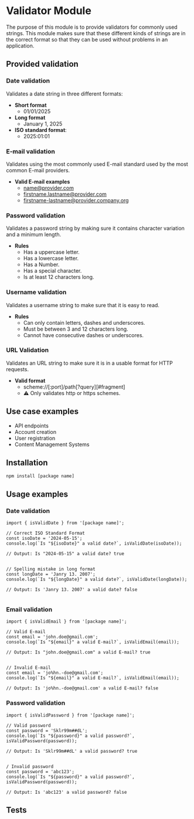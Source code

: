 # Validator Module

The purpose of this module is to provide validators for commonly used strings. This module makes sure that these different kinds of strings are in the correct format so that they can be used without problems in an application. 


## Provided validation

### Date validation
Validates a date string in three different formats:  
* **Short format**
  * 01/01/2025
* **Long format**
  * January 1, 2025
* **ISO standard format**: 
  * 2025:01:01

### E-mail validation
Validates using the most commonly used E-mail standard used by the most common E-mail providers.

* **Valid E-mail examples**
  * name@provider.com
  * firstname.lastname@provider.com
  * firstname-lastname@provider.company.org





### Password validation
  Validates a password string by making sure it contains character variation and a minimum length.

  * **Rules**
    * Has a uppercase letter.
    * Has a lowercase letter.
    * Has a Number.
    * Has a special character.
    * Is at least 12 characters long.


### Username validation
Validates a username string to make sure that it is easy to read.

* **Rules**
  * Can only contain letters, dashes and underscores.
  * Must be between 3 and 12 characters long.
  * Cannot have consecutive dashes or underscores.

### URL Validation
Validates an URL string to make sure it is in a usable format for HTTP requests.

* **Valid format**
  * scheme://[:port]/path[?query][#fragment]
  * **⚠** Only validates http or https schemes.

## Use case examples
* API endpoints
* Account creation
* User registration
* Content Management Systems




## Installation

`npm install [package name]`

## Usage examples

### Date validation
```
import { isValidDate } from '[package name]';

// Correct ISO Standard Format
const isoDate = '2024-05-15';
console.log(`Is "${isoDate}" a valid date?`, isValidDate(isoDate));

// Output: Is "2024-05-15" a valid date? true


// Spelling mistake in long format
const longDate = 'Janry 13. 2007';
console.log(`Is "${longDate}" a valid date?`, isValidDate(longDate));

// Output: Is 'Janry 13. 2007' a valid date? false


```

### Email validation
```
import { isValidEmail } from '[package name]';

// Valid E-mail
const email = 'john.doe@gmail.com';
console.log(`Is "${email}" a valid E-mail?`, isValidEmail(email));

// Output: Is "john.doe@gmail.com" a valid E-mail? true


// Invalid E-mail
const email = 'jo%hn.-doe@gmail.com';
console.log(`Is "${email}" a valid E-mail?`, isValidEmail(email));

// Output: Is 'jo%hn.-doe@gmail.com' a valid E-mail? false
```

### Password validation
```
import { isValidPassword } from '[package name]';

// Valid password
const password = 'Sklr99m##dL';
console.log(`Is "${password}" a valid password?`, isValidPassword(password));

// Output: Is 'Sklr99m##dL' a valid password? true


/ Invalid password
const password = 'abc123';
console.log(`Is "${password}" a valid password?`, isValidPassword(password));

// Output: Is 'abc123' a valid password? false
```

## Tests







